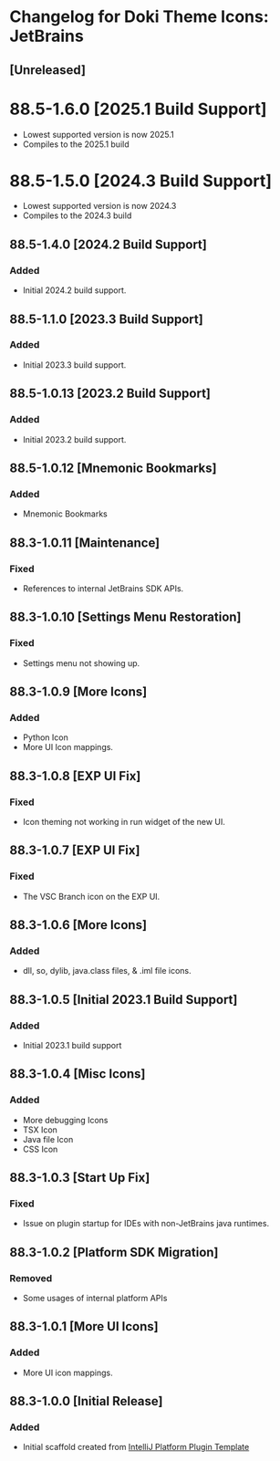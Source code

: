 <!-- Keep a Changelog guide -> https://keepachangelog.com -->

# Changelog for Doki Theme Icons: JetBrains

## [Unreleased]

#  88.5-1.6.0 [2025.1 Build Support]

- Lowest supported version is now 2025.1
- Compiles to the 2025.1 build

#  88.5-1.5.0 [2024.3 Build Support]

- Lowest supported version is now 2024.3
- Compiles to the 2024.3 build

## 88.5-1.4.0 [2024.2 Build Support]

### Added
- Initial 2024.2 build support.

## 88.5-1.1.0 [2023.3 Build Support]

### Added
- Initial 2023.3 build support.

## 88.5-1.0.13 [2023.2 Build Support]

### Added
- Initial 2023.2 build support.

## 88.5-1.0.12 [Mnemonic Bookmarks]

### Added
- Mnemonic Bookmarks

## 88.3-1.0.11 [Maintenance]

### Fixed

- References to internal JetBrains SDK APIs. 

## 88.3-1.0.10 [Settings Menu Restoration]

### Fixed

- Settings menu not showing up.

## 88.3-1.0.9 [More Icons]

### Added
- Python Icon
- More UI Icon mappings.


## 88.3-1.0.8 [EXP UI Fix]

### Fixed

- Icon theming not working in run widget of the new UI.

## 88.3-1.0.7 [EXP UI Fix]

### Fixed

- The VSC Branch icon on the EXP UI.

## 88.3-1.0.6 [More Icons]

### Added

- dll, so, dylib, java.class files, & .iml file icons.

## 88.3-1.0.5 [Initial 2023.1 Build Support]

### Added

- Initial 2023.1 build support

## 88.3-1.0.4 [Misc Icons]

### Added
- More debugging Icons
- TSX Icon
- Java file Icon
- CSS Icon

## 88.3-1.0.3 [Start Up Fix]

### Fixed
- Issue on plugin startup for IDEs with non-JetBrains java runtimes.

## 88.3-1.0.2 [Platform SDK Migration]

### Removed
- Some usages of internal platform APIs 

## 88.3-1.0.1 [More UI Icons]

### Added
- More UI icon mappings.

## 88.3-1.0.0 [Initial Release]

### Added
- Initial scaffold created from [IntelliJ Platform Plugin Template](https://github.com/JetBrains/intellij-platform-plugin-template)
